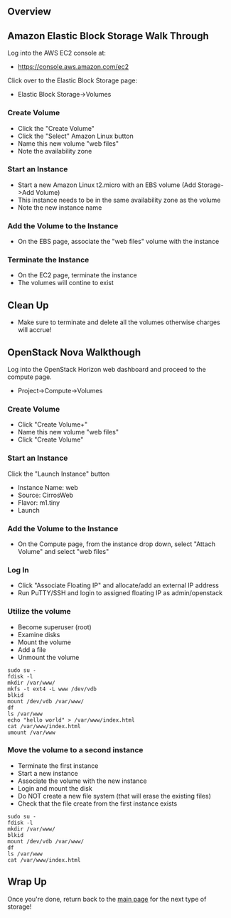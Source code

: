


## Overview





## Amazon Elastic Block Storage Walk Through

Log into the AWS EC2 console at:

* https://console.aws.amazon.com/ec2

Click over to the Elastic Block Storage page:

* Elastic Block Storage->Volumes

### Create Volume
* Click the "Create Volume"
* Click the "Select" Amazon Linux button
* Name this new volume "web files"
* Note the availability zone

### Start an Instance
* Start a new Amazon Linux t2.micro with an EBS volume (Add Storage->Add Volume)
* This instance needs to be in the same availability zone as the volume
* Note the new instance name

### Add the Volume to the Instance
* On the EBS page, associate the "web files" volume with the instance

### Terminate the Instance
* On the EC2 page, terminate the instance
* The volumes will contine to exist

## Clean Up
* Make sure to terminate and delete all the volumes otherwise charges will accrue!




## OpenStack Nova Walkthough

Log into the OpenStack Horizon web dashboard and proceed to the compute page.

* Project->Compute->Volumes

### Create Volume
* Click "Create Volume+"
* Name this new volume "web files"
* Click "Create Volume"

### Start an Instance
Click the "Launch Instance" button
* Instance Name: web
* Source: CirrosWeb
* Flavor: m1.tiny
* Launch

### Add the Volume to the Instance
* On the Compute page, from the instance drop down, select "Attach Volume" and select "web files"

### Log In
* Click "Associate Floating IP" and allocate/add an external IP address
* Run PuTTY/SSH and login to assigned floating IP as admin/openstack

### Utilize the volume
* Become superuser (root)
* Examine disks
* Mount the volume
* Add a file
* Unmount the volume

```
sudo su -
fdisk -l
mkdir /var/www/
mkfs -t ext4 -L www /dev/vdb
blkid
mount /dev/vdb /var/www/
df
ls /var/www
echo "hello world" > /var/www/index.html
cat /var/www/index.html
umount /var/www
```


### Move the volume to a second instance
* Terminate the first instance
* Start a new instance
* Associate the volume with the new instance
* Login and mount the disk
* Do NOT create a new file system (that will erase the existing files)
* Check that the file create from the first instance exists

```
sudo su -
fdisk -l
mkdir /var/www/
blkid
mount /dev/vdb /var/www/
df
ls /var/www
cat /var/www/index.html
```

## Wrap Up

Once you're done, return back to the <A HREF="../master/README.md">main page</A> for the next type of storage!
